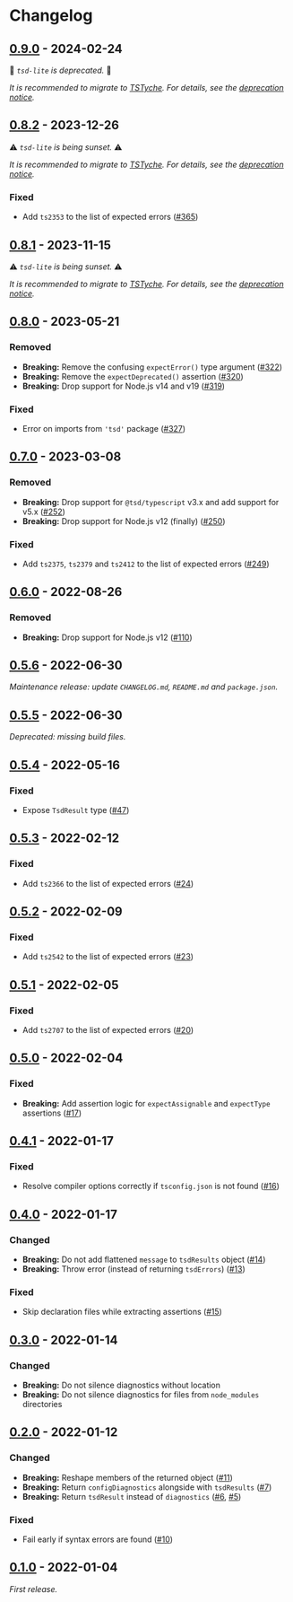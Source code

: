 # Changelog

## [0.9.0] - 2024-02-24

🛑 _`tsd-lite` is deprecated._ 🛑

_It is recommended to migrate to [TSTyche](https://github.com/tstyche/tstyche). For details, see the [deprecation notice](https://github.com/mrazauskas/tsd-lite/issues/364)._

## [0.8.2] - 2023-12-26

⚠️ _`tsd-lite` is being sunset._ ⚠️

_It is recommended to migrate to [TSTyche](https://github.com/tstyche/tstyche). For details, see the [deprecation notice](https://github.com/mrazauskas/tsd-lite/issues/364)._

### Fixed

- Add `ts2353` to the list of expected errors ([#365](https://github.com/mrazauskas/tsd-lite/pull/365))

## [0.8.1] - 2023-11-15

⚠️ _`tsd-lite` is being sunset._ ⚠️

_It is recommended to migrate to [TSTyche](https://github.com/tstyche/tstyche). For details, see the [deprecation notice](https://github.com/mrazauskas/tsd-lite/issues/364)._

## [0.8.0] - 2023-05-21

### Removed

- **Breaking:** Remove the confusing `expectError()` type argument ([#322](https://github.com/mrazauskas/tsd-lite/pull/322))
- **Breaking:** Remove the `expectDeprecated()` assertion ([#320](https://github.com/mrazauskas/tsd-lite/pull/320))
- **Breaking:** Drop support for Node.js v14 and v19 ([#319](https://github.com/mrazauskas/tsd-lite/pull/319))

### Fixed

- Error on imports from `'tsd'` package ([#327](https://github.com/mrazauskas/tsd-lite/pull/327))

## [0.7.0] - 2023-03-08

### Removed

- **Breaking:** Drop support for `@tsd/typescript` v3.x and add support for v5.x ([#252](https://github.com/mrazauskas/tsd-lite/pull/252))
- **Breaking:** Drop support for Node.js v12 (finally) ([#250](https://github.com/mrazauskas/tsd-lite/pull/250))

### Fixed

- Add `ts2375`, `ts2379` and `ts2412` to the list of expected errors ([#249](https://github.com/mrazauskas/tsd-lite/pull/249))

## [0.6.0] - 2022-08-26

### Removed

- **Breaking:** Drop support for Node.js v12 ([#110](https://github.com/mrazauskas/tsd-lite/pull/110))

## [0.5.6] - 2022-06-30

_Maintenance release: update `CHANGELOG.md`, `README.md` and `package.json`._

## [0.5.5] - 2022-06-30

_Deprecated: missing build files._

## [0.5.4] - 2022-05-16

### Fixed

- Expose `TsdResult` type ([#47](https://github.com/mrazauskas/tsd-lite/pull/47))

## [0.5.3] - 2022-02-12

### Fixed

- Add `ts2366` to the list of expected errors ([#24](https://github.com/mrazauskas/tsd-lite/pull/24))

## [0.5.2] - 2022-02-09

### Fixed

- Add `ts2542` to the list of expected errors ([#23](https://github.com/mrazauskas/tsd-lite/pull/23))

## [0.5.1] - 2022-02-05

### Fixed

- Add `ts2707` to the list of expected errors ([#20](https://github.com/mrazauskas/tsd-lite/pull/20))

## [0.5.0] - 2022-02-04

### Fixed

- **Breaking:** Add assertion logic for `expectAssignable` and `expectType` assertions ([#17](https://github.com/mrazauskas/tsd-lite/pull/17))

## [0.4.1] - 2022-01-17

### Fixed

- Resolve compiler options correctly if `tsconfig.json` is not found ([#16](https://github.com/mrazauskas/tsd-lite/pull/16))

## [0.4.0] - 2022-01-17

### Changed

- **Breaking:** Do not add flattened `message` to `tsdResults` object ([#14](https://github.com/mrazauskas/tsd-lite/pull/14))
- **Breaking:** Throw error (instead of returning `tsdErrors`) ([#13](https://github.com/mrazauskas/tsd-lite/pull/13))

### Fixed

- Skip declaration files while extracting assertions ([#15](https://github.com/mrazauskas/tsd-lite/pull/15))

## [0.3.0] - 2022-01-14

### Changed

- **Breaking:** Do not silence diagnostics without location
- **Breaking:** Do not silence diagnostics for files from `node_modules` directories

## [0.2.0] - 2022-01-12

### Changed

- **Breaking:** Reshape members of the returned object ([#11](https://github.com/mrazauskas/tsd-lite/pull/11))
- **Breaking:** Return `configDiagnostics` alongside with `tsdResults` ([#7](https://github.com/mrazauskas/tsd-lite/pull/7))
- **Breaking:** Return `tsdResult` instead of `diagnostics` ([#6](https://github.com/mrazauskas/tsd-lite/pull/6), [#5](https://github.com/mrazauskas/tsd-lite/pull/5))

### Fixed

- Fail early if syntax errors are found ([#10](https://github.com/mrazauskas/tsd-lite/pull/10))

## [0.1.0] - 2022-01-04

_First release._

[0.9.0]: https://github.com/mrazauskas/tsd-lite/releases/tag/v0.9.0
[0.8.2]: https://github.com/mrazauskas/tsd-lite/releases/tag/v0.8.2
[0.8.1]: https://github.com/mrazauskas/tsd-lite/releases/tag/v0.8.1
[0.8.0]: https://github.com/mrazauskas/tsd-lite/releases/tag/v0.8.0
[0.7.0]: https://github.com/mrazauskas/tsd-lite/releases/tag/v0.7.0
[0.6.0]: https://github.com/mrazauskas/tsd-lite/releases/tag/v0.6.0
[0.5.6]: https://github.com/mrazauskas/tsd-lite/releases/tag/v0.5.6
[0.5.5]: https://github.com/mrazauskas/tsd-lite/releases/tag/v0.5.5
[0.5.4]: https://github.com/mrazauskas/tsd-lite/releases/tag/v0.5.4
[0.5.3]: https://github.com/mrazauskas/tsd-lite/releases/tag/v0.5.3
[0.5.2]: https://github.com/mrazauskas/tsd-lite/releases/tag/v0.5.2
[0.5.1]: https://github.com/mrazauskas/tsd-lite/releases/tag/v0.5.1
[0.5.0]: https://github.com/mrazauskas/tsd-lite/releases/tag/v0.5.0
[0.4.1]: https://github.com/mrazauskas/tsd-lite/releases/tag/v0.4.1
[0.4.0]: https://github.com/mrazauskas/tsd-lite/releases/tag/v0.4.0
[0.3.0]: https://github.com/mrazauskas/tsd-lite/releases/tag/v0.3.0
[0.2.0]: https://github.com/mrazauskas/tsd-lite/releases/tag/v0.2.0
[0.1.0]: https://github.com/mrazauskas/tsd-lite/releases/tag/v0.1.0
